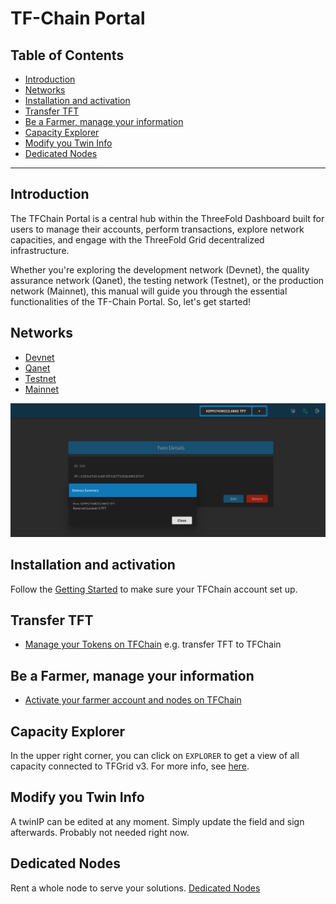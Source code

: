 <h1> TF-Chain Portal </h1>

<h2>Table of Contents</h2>

- [Introduction](#introduction)
- [Networks](#networks)
- [Installation and activation](#installation-and-activation)
- [Transfer TFT](#transfer-tft)
- [Be a Farmer, manage your information](#be-a-farmer-manage-your-information)
- [Capacity Explorer](#capacity-explorer)
- [Modify you Twin Info](#modify-you-twin-info)
- [Dedicated Nodes](#dedicated-nodes)

***

## Introduction

The TFChain Portal is a central hub within the ThreeFold Dashboard built for users to manage their accounts, perform transactions, explore network capacities, and engage with the ThreeFold Grid decentralized infrastructure.

Whether you're exploring the development network (Devnet), the quality assurance network (Qanet), the testing network (Testnet), or the production network (Mainnet), this manual will guide you through the essential functionalities of the TF-Chain Portal. So, let's get started!


## Networks

- [Devnet](https://dashboard.dev.grid.tf/)
- [Qanet](https://dashboard.qa.grid.tf/)
- [Testnet](https://dashboard.test.grid.tf/)
- [Mainnet](https://dashboard.grid.tf/)

![ ](../img/dashboard_portal_account.png ':size=600')

## Installation and activation

Follow the [Getting Started](../../getstarted/tfgrid3_getstarted.md) to make sure your TFChain account set up.

## Transfer TFT

- [Manage your Tokens on TFChain](../portal/dashboard_portal_ui_tokens.md) e.g. transfer TFT to TFChain

## Be a Farmer, manage your information

- [Activate your farmer account and nodes on TFChain](./dashboard_portal_ui_farming.md)

## Capacity Explorer

In the upper right corner, you can click on `EXPLORER` to get a view of all capacity connected to TFGrid v3. For more info, see [here](../explorer/explorer_home.md).

## Modify you Twin Info

A twinIP can be edited at any moment. Simply update the field and sign afterwards.
Probably not needed right now.


## Dedicated Nodes

Rent a whole node to serve your solutions.
[Dedicated Nodes](./dashboard_portal_dedicated_nodes.md)
